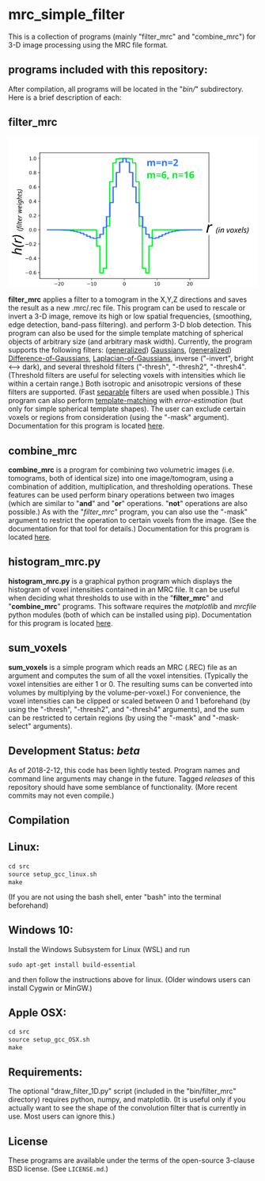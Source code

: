 mrc_simple_filter
===========

This is a collection of programs (mainly "filter_mrc" and "combine_mrc") for 3-D image processing using the MRC file format.

## programs included with this repository:

After compilation, all programs will be located in the "*bin/*" subdirectory.  Here is a brief description of each:


## filter_mrc

![A comparison of Difference-of-Gaussians Difference-of-Generalized-Gaussians filter weights](./doc/images/example_dogxy_w=2.516nm_a=13nm_b=20nm_m=2_n=2__vs__m=6_n=16.svg)

**filter_mrc** applies a filter to a tomogram in the X,Y,Z directions
and saves the result as a new .mrc/.rec file.
This program can be used to rescale or invert a 3-D image, remove its high or low spatial frequencies,
(smoothing, edge detection, band-pass filtering).
and perform 3-D blob detection.
This program can also be used for the simple template matching of spherical objects of arbitrary size (and arbitrary mask width).
Currently, the program supports the following filters:
([generalized](https://en.wikipedia.org/wiki/Generalized_normal_distribution#Version_1))
[Gaussians](https://en.wikipedia.org/wiki/Gaussian_blur),
([generalized](https://en.wikipedia.org/wiki/Generalized_normal_distribution#Version_1))
[Difference-of-Gaussians](https://en.wikipedia.org/wiki/Difference_of_Gaussians),
[Laplacian-of-Gaussians](https://en.wikipedia.org/wiki/Blob_detection#The_Laplacian_of_Gaussian),
inverse ("-invert", bright <--> dark),
and
several threshold filters ("-thresh", "-thresh2", "-thresh4".
(Threshold filters are useful for selecting voxels with intensities
 which lie within a certain range.)
Both isotropic and anisotropic versions of these filters are supported.
(Fast [separable](https://en.wikipedia.org/wiki/Separable_filter) filters are used when possible.)
This program can also perform
[template-matching](https://en.wikipedia.org/wiki/Template_matching)
with *error-estimation* 
(but only for simple spherical template shapes).
The user can exclude certain voxels or regions from consideration
(using the "-mask" argument).
Documentation for this program is located
[here](./doc/doc_filter_mrc.md).


## combine_mrc
**combine_mrc** is a program for combining two volumetric images (i.e. tomograms, both of identical size) into one image/tomogram, using a combination of addition, multiplication, and thresholding operations.  These features can be used perform binary operations between two images (which are similar to "**and**" and "**or**" operations.  "**not**" operations are also possible.)  As with the "*filter_mrc*" program, you can also use the "-mask" argument to restrict the operation to certain voxels from the image.  (See the documentation for that tool for details.)
Documentation for this program is located
[here](./doc/doc_combine_mrc.md).


## histogram_mrc.py
**histogram_mrc.py** is a graphical python program which displays the
histogram of voxel intensities contained in an MRC file.
It can be useful when deciding what thresholds to use
with in the "**filter_mrc**" and "**combine_mrc**" programs.
This software requires the *matplotlib* and *mrcfile* python modules
(both of which can be installed using pip).
Documentation for this program is located
[here](./doc/doc_histogram_mrc.md).

## sum_voxels
**sum_voxels** is a simple program which
reads an MRC (.REC) file as an argument
and computes the sum of all the voxel intensities.
(Typically the voxel intensities are either 1 or 0.
 The resulting sums can be converted into volumes by
 multiplying by the volume-per-voxel.)
For convenience, the voxel intensities can be clipped or scaled
between 0 and 1 beforehand
(by using the "-thresh", "-thresh2", and "-thresh4" arguments),
and the sum can be restricted to certain regions
(by using the "-mask" and "-mask-select" arguments). 


## Development Status: *beta*
As of 2018-2-12, this code has been lightly tested.
Program names and command line
arguments may change in the future.
Tagged *releases* of this repository should have some semblance
of functionality.  (More recent commits may not even compile.)


## Compilation

## Linux:

    cd src
    source setup_gcc_linux.sh
    make

(If you are not using the bash shell, enter "bash" into the terminal beforehand)

## Windows 10:

Install the Windows Subsystem for Linux (WSL) and run

    sudo apt-get install build-essential

and then follow the instructions above for linux.
(Older windows users can install Cygwin or MinGW.)

## Apple OSX:

    cd src
    source setup_gcc_OSX.sh
    make

## Requirements:

The optional "draw_filter_1D.py" script
(included in the "bin/filter_mrc" directory)
requires python, numpy, and matplotlib.
(It is useful only if you actually want to see
 the shape of the convolution filter that is currently in use.
 Most users can ignore this.)


## License

These programs are available under the terms of the open-source 3-clause BSD
license.  (See `LICENSE.md`.)
